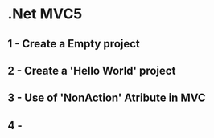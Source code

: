 # .Net MVC5

## 1 - Create a Empty project
## 2 - Create a 'Hello World' project
## 3 - Use of 'NonAction' Atribute in MVC
## 4 -
